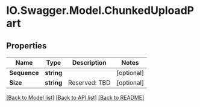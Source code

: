 # IO.Swagger.Model.ChunkedUploadPart
## Properties

Name | Type | Description | Notes
------------ | ------------- | ------------- | -------------
**Sequence** | **string** |  | [optional] 
**Size** | **string** | Reserved: TBD | [optional] 

[[Back to Model list]](../README.md#documentation-for-models) [[Back to API list]](../README.md#documentation-for-api-endpoints) [[Back to README]](../README.md)


